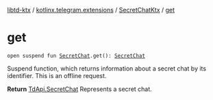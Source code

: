 [libtd-ktx](../../index.md) / [kotlinx.telegram.extensions](../index.md) / [SecretChatKtx](index.md) / [get](./get.md)

# get

`open suspend fun `[`SecretChat`](https://tdlibx.github.io/td/docs/org/drinkless/td/libcore/telegram/TdApi.SecretChat.html)`.get(): `[`SecretChat`](https://tdlibx.github.io/td/docs/org/drinkless/td/libcore/telegram/TdApi.SecretChat.html)

Suspend function, which returns information about a secret chat by its identifier. This is an
offline request.

**Return**
[TdApi.SecretChat](https://tdlibx.github.io/td/docs/org/drinkless/td/libcore/telegram/TdApi.SecretChat.html) Represents a secret chat.


